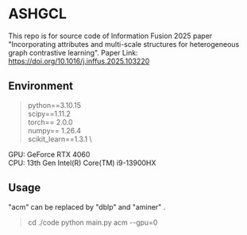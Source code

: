 # ASHGCL
This repo is for source code of Information Fusion 2025 paper "Incorporating attributes and multi-scale structures for heterogeneous graph contrastive learning".
Paper Link: https://doi.org/10.1016/j.inffus.2025.103220
## Environment
> python==3.10.15 \
> scipy==1.11.2 \
> torch== 2.0.0 \
> numpy== 1.26.4 \
> scikit_learn==1.3.1 \

GPU: GeForce RTX 4060 \
CPU: 13th Gen Intel(R) Core(TM) i9-13900HX

## Usage 
"acm" can be replaced by "dblp" and "aminer" .
> cd ./code
> python main.py acm --gpu=0


